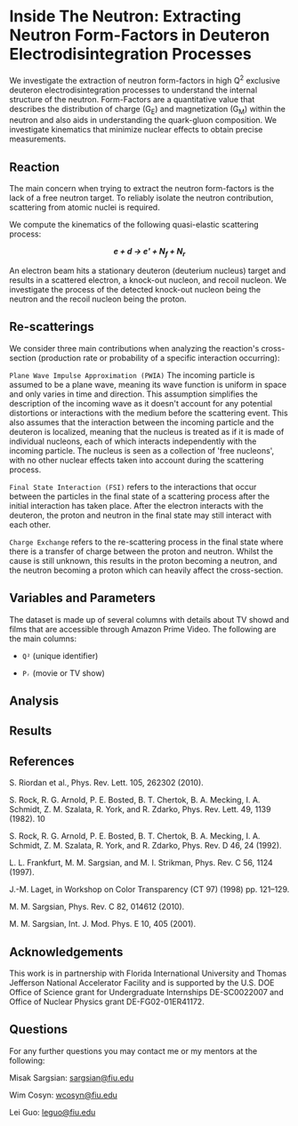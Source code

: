 # Inside The Neutron: Extracting Neutron Form-Factors in Deuteron Electrodisintegration Processes

We investigate the extraction of neutron form-factors in high Q<sup>2</sup> exclusive deuteron electrodisintegration processes to understand the internal structure of the neutron. Form-Factors are a quantitative value that describes the distribution of charge (G<sub>E</sub>) and magnetization (G<sub>M</sub>) within the neutron and also aids in understanding the quark-gluon composition. We investigate kinematics that minimize nuclear effects to obtain precise measurements.

## Reaction

The main concern when trying to extract the neutron form-factors is the lack of a free neutron target. To reliably isolate the neutron contribution, scattering from atomic nuclei is required.

We compute the kinematics of the following quasi-elastic scattering process:

<p align="center"><b><i>e + d → e' + N<sub>f</sub> + N<sub>r</sub></i></b></p>

An electron beam hits a stationary deuteron (deuterium nucleus) target and results in a scattered electron, a knock-out nucleon, and recoil nucleon. We investigate the process of the detected knock-out nucleon being the neutron and the recoil nucleon being the proton.

## Re-scatterings

We consider three main contributions when analyzing the reaction's cross-section (production rate or probability of a specific interaction occurring):

`Plane Wave Impulse Approximation (PWIA)` The incoming particle is assumed to be a plane wave, meaning its wave function is uniform in space and only varies in time and direction. This assumption simplifies the description of the incoming wave as it doesn't account for any potential distortions or interactions with the medium before the scattering event.
This also assumes that the interaction between the incoming particle and the deuteron is localized, meaning that the nucleus is treated as if it is made of individual nucleons, each of which interacts independently with the incoming particle. The nucleus is seen as a collection of 'free nucleons', with no other nuclear effects taken into account during the scattering process.

`Final State Interaction (FSI)` refers to the interactions that occur between the particles in the final state of a scattering process after the initial interaction has taken place. After the electron interacts with the deuteron, the proton and neutron in the final state may still interact with each other.

`Charge Exchange` refers to the re-scattering process in the final state where there is a transfer of charge between the proton and neutron. Whilst the cause is still unknown, this results in the proton becoming a neutron, and the neutron becoming a proton which can heavily affect the cross-section.


## Variables and Parameters

The dataset is made up of several columns with details about TV showd and films that are accessible through Amazon Prime Video. The following are the main columns:

- `Q²` (unique identifier)

- `Pᵣ` (movie or TV show)
  

## Analysis


 ## Results



  ## References
  
  S. Riordan et al., Phys. Rev. Lett. 105, 262302 (2010).

  S. Rock, R. G. Arnold, P. E. Bosted, B. T. Chertok, B. A. Mecking, I. A. Schmidt, Z. M.
Szalata, R. York, and R. Zdarko, Phys. Rev. Lett. 49, 1139 (1982). 10

  S. Rock, R. G. Arnold, P. E. Bosted, B. T. Chertok, B. A. Mecking, I. A. Schmidt, Z. M. Szalata, R. York, and R. Zdarko, Phys. Rev. D 46, 24 (1992).

  L. L. Frankfurt, M. M. Sargsian, and M. I. Strikman, Phys. Rev. C 56, 1124 (1997).

  J.-M. Laget, in Workshop on Color Transparency (CT 97) (1998) pp. 121–129.

  M. M. Sargsian, Phys. Rev. C 82, 014612 (2010).

  M. M. Sargsian, Int. J. Mod. Phys. E 10, 405 (2001).


  ## Acknowledgements

  This work is in partnership with Florida International University and Thomas Jefferson National Accelerator Facility and is supported by the U.S. DOE Office of Science grant for Undergraduate Internships DE-SC0022007 and Office of Nuclear Physics grant DE-FG02-01ER41172.

  ## Questions

  For any further questions you may contact me or my mentors at the following:

  Misak Sargsian: sargsian@fiu.edu
  
  Wim Cosyn: wcosyn@fiu.edu
  
  Lei Guo: leguo@fiu.edu
